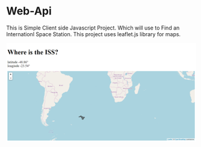 # Web-Api
This is Simple Client side Javascript Project.  Which will use to Find an Internationl Space Station. 
This project uses leaflet.js library for maps.

![](view.png) 
